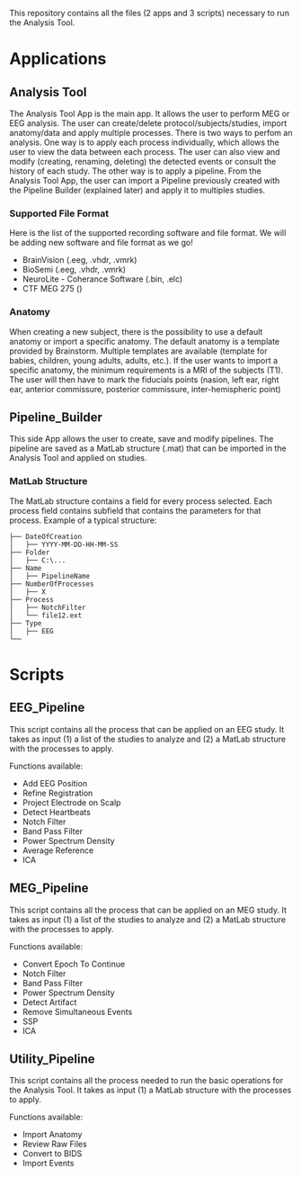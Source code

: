 This repository contains all the files (2 apps and 3 scripts) necessary to run the Analysis Tool.
# Applications
## Analysis Tool

The Analysis Tool App is the main app. It allows the user to perform MEG or EEG analysis. The user can create/delete protocol/subjects/studies, import anatomy/data and apply multiple processes. There is two ways to perfom an analysis. 
One way is to apply each process individually, which allows the user to view the data between each process. The user can also view and modify (creating, renaming, deleting) the detected events or consult the history of each study.
The other way is to apply a pipeline. From the Analysis Tool App, the user can import a Pipeline previously created with the Pipeline Builder (explained later) and apply it to multiples studies.

### Supported File Format
Here is the list of the supported recording software and file format. We will be adding new software and file format as we go!
- BrainVision (.eeg, .vhdr, .vmrk)
- BioSemi (.eeg, .vhdr, .vmrk)
- NeuroLite - Coherance Software (.bin, .elc)
- CTF MEG 275 ()


### Anatomy
When creating a new subject, there is the possibility to use a default anatomy or import a specific anatomy. The default anatomy is a template provided by Brainstorm. Multiple templates are available (template for babies, children, young adults, adults, etc.). If the user wants to import a specific anatomy, the minimum requirements is a MRI of the subjects (T1). The user will then have to mark the fiducials points (nasion, left ear, right ear, anterior commissure, posterior commissure, inter-hemispheric point)

## Pipeline_Builder

This side App allows the user to create, save and modify pipelines. The pipeline are saved as a MatLab structure (.mat) that can be imported in the Analysis Tool and applied on studies. 

### MatLab Structure
The MatLab structure contains a field for every process selected. Each process field contains subfield that contains the parameters for that process.
Example of a typical structure:
```mermaid
├── DateOfCreation
│   ├── YYYY-MM-DD-HH-MM-SS
├── Folder
│   ├── C:\...
├── Name
│   ├── PipelineName
├── NumberOfProcesses
│   ├── X
├── Process
│   ├── NotchFilter
│   └── file12.ext
├── Type
│   ├── EEG
└── 
```

# Scripts
## EEG_Pipeline

This script contains all the process that can be applied on an EEG study. It takes as input (1) a list of the studies to analyze and (2) a MatLab structure with the processes to apply.

Functions available:
- Add EEG Position
- Refine Registration
- Project Electrode on Scalp
- Detect Heartbeats
- Notch Filter
- Band Pass Filter
- Power Spectrum Density
- Average Reference
- ICA


## MEG_Pipeline

This script contains all the process that can be applied on an MEG study. It takes as input (1) a list of the studies to analyze and (2) a MatLab structure with the processes to apply.

Functions available:
- Convert Epoch To Continue
- Notch Filter
- Band Pass Filter
- Power Spectrum Density
- Detect Artifact
- Remove Simultaneous Events
- SSP
- ICA

## Utility_Pipeline

This script contains all the process needed to run the basic operations for the Analysis Tool. It takes as input (1) a MatLab structure with the processes to apply.

Functions available:
- Import Anatomy
- Review Raw Files
- Convert to BIDS
- Import Events
